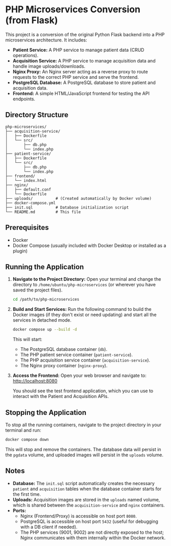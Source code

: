 # PHP Microservices Conversion (from Flask)

This project is a conversion of the original Python Flask backend into a PHP microservices architecture. It includes:

*   **Patient Service:** A PHP service to manage patient data (CRUD operations).
*   **Acquisition Service:** A PHP service to manage acquisition data and handle image uploads/downloads.
*   **Nginx Proxy:** An Nginx server acting as a reverse proxy to route requests to the correct PHP service and serve the frontend.
*   **PostgreSQL Database:** A PostgreSQL database to store patient and acquisition data.
*   **Frontend:** A simple HTML/JavaScript frontend for testing the API endpoints.

## Directory Structure

```
php-microservices/
├── acquisition-service/
│   ├── Dockerfile
│   └── src/
│       ├── db.php
│       └── index.php
├── patient-service/
│   ├── Dockerfile
│   └── src/
│       ├── db.php
│       └── index.php
├── frontend/
│   └── index.html
├── nginx/
│   ├── default.conf
│   └── Dockerfile
├── uploads/          # (Created automatically by Docker volume)
├── docker-compose.yml
├── init.sql          # Database initialization script
└── README.md         # This file
```

## Prerequisites

*   Docker
*   Docker Compose (usually included with Docker Desktop or installed as a plugin)

## Running the Application

1.  **Navigate to the Project Directory:**
    Open your terminal and change the directory to `/home/ubuntu/php-microservices` (or wherever you have saved the project files).

    ```bash
    cd /path/to/php-microservices
    ```

2.  **Build and Start Services:**
    Run the following command to build the Docker images (if they don't exist or need updating) and start all the services in detached mode.

    ```bash
    docker compose up --build -d
    ```

    This will start:
    *   The PostgreSQL database container (`db`).
    *   The PHP patient service container (`patient-service`).
    *   The PHP acquisition service container (`acquisition-service`).
    *   The Nginx proxy container (`nginx-proxy`).

3.  **Access the Frontend:**
    Open your web browser and navigate to:
    [http://localhost:8080](http://localhost:8080)

    You should see the test frontend application, which you can use to interact with the Patient and Acquisition APIs.

## Stopping the Application

To stop all the running containers, navigate to the project directory in your terminal and run:

```bash
docker compose down
```

This will stop and remove the containers. The database data will persist in the `pgdata` volume, and uploaded images will persist in the `uploads` volume.

## Notes

*   **Database:** The `init.sql` script automatically creates the necessary `patient` and `acquisition` tables when the database container starts for the first time.
*   **Uploads:** Acquisition images are stored in the `uploads` named volume, which is shared between the `acquisition-service` and `nginx` containers.
*   **Ports:**
    *   Nginx (Frontend/Proxy) is accessible on host port `8080`.
    *   PostgreSQL is accessible on host port `5432` (useful for debugging with a DB client if needed).
    *   The PHP services (9001, 9002) are not directly exposed to the host; Nginx communicates with them internally within the Docker network.
